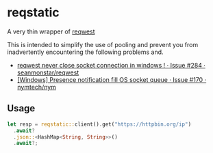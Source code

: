 # reqstatic

A very thin wrapper of [reqwest](https://github.com/seanmonstar/reqwest)

This is intended to simplify the use of pooling and prevent you from inadvertently encountering the following problems and.


- [reqwest never close socket connection in windows ! · Issue #284 · seanmonstar/reqwest](https://github.com/seanmonstar/reqwest/issues/284)
- [[Windows] Presence notification fill OS socket queue · Issue #170 · nymtech/nym](https://github.com/nymtech/nym/issues/170)

## Usage

```rust
let resp = reqstatic::client().get("https://httpbin.org/ip")
  .await?
  .json::<HashMap<String, String>>()
  .await?;
```
